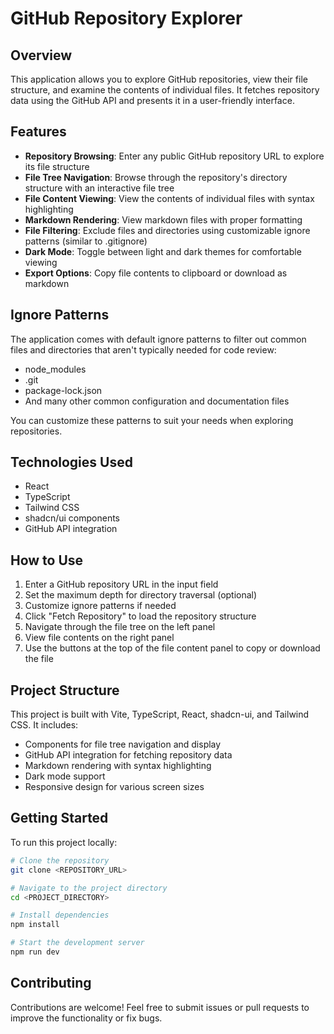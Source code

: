 
# GitHub Repository Explorer

## Overview

This application allows you to explore GitHub repositories, view their file structure, and examine the contents of individual files. It fetches repository data using the GitHub API and presents it in a user-friendly interface.

## Features

- **Repository Browsing**: Enter any public GitHub repository URL to explore its file structure
- **File Tree Navigation**: Browse through the repository's directory structure with an interactive file tree
- **File Content Viewing**: View the contents of individual files with syntax highlighting
- **Markdown Rendering**: View markdown files with proper formatting
- **File Filtering**: Exclude files and directories using customizable ignore patterns (similar to .gitignore)
- **Dark Mode**: Toggle between light and dark themes for comfortable viewing
- **Export Options**: Copy file contents to clipboard or download as markdown

## Ignore Patterns

The application comes with default ignore patterns to filter out common files and directories that aren't typically needed for code review:

- node_modules
- .git
- package-lock.json
- And many other common configuration and documentation files

You can customize these patterns to suit your needs when exploring repositories.

## Technologies Used

- React
- TypeScript
- Tailwind CSS
- shadcn/ui components
- GitHub API integration

## How to Use

1. Enter a GitHub repository URL in the input field
2. Set the maximum depth for directory traversal (optional)
3. Customize ignore patterns if needed
4. Click "Fetch Repository" to load the repository structure
5. Navigate through the file tree on the left panel
6. View file contents on the right panel
7. Use the buttons at the top of the file content panel to copy or download the file

## Project Structure

This project is built with Vite, TypeScript, React, shadcn-ui, and Tailwind CSS. It includes:

- Components for file tree navigation and display
- GitHub API integration for fetching repository data
- Markdown rendering with syntax highlighting
- Dark mode support
- Responsive design for various screen sizes

## Getting Started

To run this project locally:

```sh
# Clone the repository
git clone <REPOSITORY_URL>

# Navigate to the project directory
cd <PROJECT_DIRECTORY>

# Install dependencies
npm install

# Start the development server
npm run dev
```

## Contributing

Contributions are welcome! Feel free to submit issues or pull requests to improve the functionality or fix bugs.

